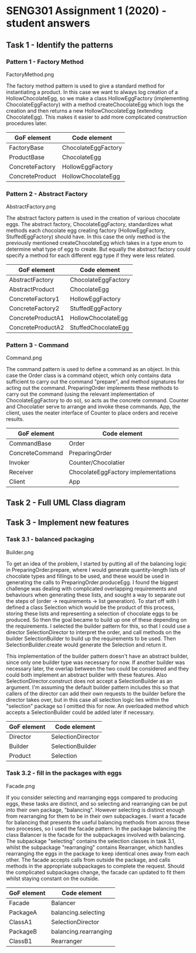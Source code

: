 # SENG301 Assignment 1 (2020) - student answers

## Task 1 - Identify the patterns

### Pattern 1 -  Factory Method

FactoryMethod.png

The factory method pattern is used to give a standard method for instantiating a product. In this case we want to always log creation of a HollowChocolateEgg, so we make a class HollowEggFactory (implementing ChocolateEggFactory) with a method createChocolateEgg which logs the creation and then returns a new HollowChocolateEgg (extending ChocolateEgg). This makes it easier to add more complicated construction procedures later.

| GoF element           | Code element          |
|-----------------------|-----------------------|
| FactoryBase           | ChocolateEggFactory   |
| ProductBase           | ChocolateEgg          |
| ConcreteFactory       | HollowEggFactory      |
| ConcreteProduct       | HollowChocolateEgg    |

### Pattern 2 -  Abstract Factory

AbstractFactory.png

The abstract factory pattern is used in the creation of various chocolate eggs. The abstract factory, ChocolateEggFactory, standardizes what methods each chocolate egg creating factory (HollowEggFactory, StuffedEggFactory) should have. In this case the only method is the previously mentioned createChocolateEgg which takes in a type enum to determine what type of egg to create. But equally the abstract factory could specify a method for each different egg type if they were less related.

| GoF element           | Code element          |
|-----------------------|-----------------------|
| AbstractFactory       | ChocolateEggFactory   |
| AbstractProduct       | ChocolateEgg          |
| ConcreteFactory1      | HollowEggFactory      |
| ConcreteFactory2      | StuffedEggFactory     |
| ConcreteProductA1     | HollowChocolateEgg    |
| ConcreteProductA2     | StuffedChocolateEgg   |

### Pattern 3 - Command

Command.png

The command pattern is used to define a command as an object. In this case the Order class is a command object, which only contains data sufficient to carry out the command "prepare", and method signatures for acting out the command. PreparingOrder implements these methods to carry out the command (using the relevant implementation of ChocolateEggFactory to do so), so acts as the concrete command. Counter and Chocolatier serve to arrange and invoke these commands. App, the client, uses the neater interface of Counter to place orders and receive results.

| GoF element           | Code element                        |
|-----------------------|-------------------------------------|
| CommandBase           | Order                               |
| ConcreteCommand       | PreparingOrder                      |
| Invoker               | Counter/Chocolatier                 |
| Receiver              | ChocolateEggFactory implementations |
| Client                | App                                 |

## Task 2 - Full UML Class diagram



## Task 3 - Implement new features

### Task 3.1 - balanced packaging 

Builder.png

To get an idea of the problem, I started by putting all of the balancing logic in PreparingOrder.prepare, where I would generate quantity-length lists of chocolate types and fillings to be used, and these would be used in generating the calls to PreparingOrder.produceEgg. I found the biggest challenge was dealing with complicated overlapping requirements and behaviours when generating these lists, and sought a way to separate out the steps of (order -> requirements -> list generation). To start off with I defined a class Selection which would be the product of this process, storing these lists and representing a selection of chocolate eggs to be produced. So then the goal became to build up one of these depending on the requirements. I selected the builder pattern for this, so that I could use a director SelectionDirector to interpret the order, and call methods on the builder SelectionBuilder to build up the requirements to be used. Then SelectionBuilder.create would generate the Selection and return it.

This implementation of the builder pattern doesn't have an abstract builder, since only one builder type was necessary for now. If another builder was necessary later, the overlap between the two could be considered and they could both implement an abstract builder with these features. Also SelectionDirector.construct does not accept a SelectionBuilder as an argument. I'm assuming the default builder pattern includes this so that callers of the director can add their own requests to the builder before the director takes over, but in this case all selection logic lies within the "selection" package so I omitted this for now. An overloaded method which accepts a SelectionBuilder could be added later if necessary.

| GoF element           | Code element          |
|-----------------------|-----------------------|
| Director              | SelectionDirector     |
| Builder               | SelectionBuilder      |
| Product               | Selection             |

### Task 3.2 - fill in the packages with eggs

Facade.png

If you consider selecting and rearranging eggs compared to producing eggs, these tasks are distinct, and so selecting and rearranging can be put into their own package, "balancing". However selecting is distinct enough from rearranging for them to be in their own subpackages. I want a facade for balancing that presents the useful balancing methods from across these two processes, so I used the facade pattern. In the package balancing the class Balancer is the facade for the subpackages involved with balancing. The subpackage "selecting" contains the selection classes in task 3.1, whilst the subpackage "rearranging" contains Rearranger, which handles rearranging the eggs in the package to keep identical ones away from each other. The facade accepts calls from outside the package, and calls methods in the appropriate subpackages to complete the request. Should the complicated subpackages change, the facade can updated to fit them whilst staying constant on the outside.

| GoF element           | Code element          |
|-----------------------|-----------------------|
| Facade                | Balancer              |
| PackageA              | balancing.selecting   |
| ClassA1               | SelectionDirector     |
| PackageB              | balancing.rearranging |
| ClassB1               | Rearranger            |
